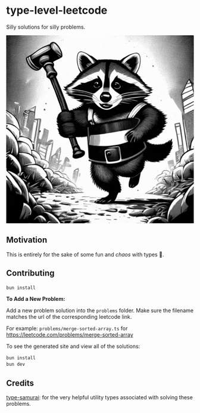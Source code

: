 # type-level-leetcode

Silly solutions for silly problems.

<img src="./ralf.gif" />

## Motivation

This is entirely for the sake of some fun and _chaos_ with types 🤪.

## Contributing

```sh
bun install
```

**To Add a New Problem:**

Add a new problem solution into the `problems` folder. Make sure the filename matches the url of the corresponding leetcode link.

For example: `problems/merge-sorted-array.ts` for https://leetcode.com/problems/merge-sorted-array

To see the generated site and view all of the solutions:

```sh
bun install
bun dev
```

## Credits

[type-samurai](https://www.npmjs.com/package/type-samurai): for the very helpful utility types associated with solving these problems.
